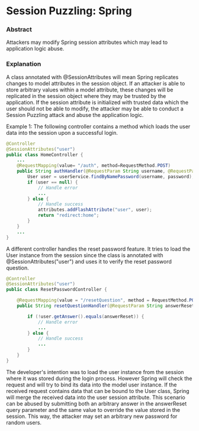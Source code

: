 # Session Puzzling: Spring

### Abstract
Attackers may modify Spring session attributes which may lead to application logic abuse.
### Explanation
A class annotated with @SessionAttributes will mean Spring replicates changes to model attributes in the session object. If an attacker is able to store arbitrary values within a model attribute, these changes will be replicated in the session object where they may be trusted by the application. If the session attribute is initialized with trusted data which the user should not be able to modify, the attacker may be able to conduct a Session Puzzling attack and abuse the application logic.

Example 1: The following controller contains a method which loads the user data into the session upon a successful login.

```java
@Controller
@SessionAttributes("user")
public class HomeController {
    ...
    @RequestMapping(value= "/auth", method=RequestMethod.POST)
    public String authHandler(@RequestParam String username, @RequestParam String password, RedirectAttributes attributes, Model model) {
        User user = userService.findByNamePassword(username, password);
        if (user == null) {
            // Handle error
            ...
        } else {
            // Handle success
            attributes.addFlashAttribute("user", user);
            return "redirect:home";
        }
    }
    ...
}
```

A different controller handles the reset password feature. It tries to load the User instance from the session since the class is annotated with @SessionAttributes("user") and uses it to verify the reset password question.

```java
@Controller
@SessionAttributes("user")
public class ResetPasswordController {

    @RequestMapping(value = "/resetQuestion", method = RequestMethod.POST)
    public String resetQuestionHandler(@RequestParam String answerReset, SessionStatus status, User user, Model model) {

        if (!user.getAnswer().equals(answerReset)) {
            // Handle error
            ...
        } else {
            // Handle success
            ...
        }
    }
}
```

The developer's intention was to load the user instance from the session where it was stored during the login process. However Spring will check the request and will try to bind its data into the model user instance. If the received request contains data that can be bound to the User class, Spring will merge the received data into the user session attribute. This scenario can be abused by submitting both an arbitrary answer in the answerReset query parameter and the same value to override the value stored in the session. This way, the attacker may set an arbitrary new password for random users.
